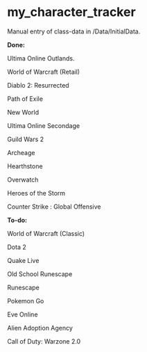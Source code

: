 # my_character_tracker

Manual entry of class-data in /Data/InitialData.

**Done:**

Ultima Online Outlands.

World of Warcraft (Retail)

Diablo 2: Resurrected

Path of Exile

New World

Ultima Online Secondage

Guild Wars 2

Archeage

Hearthstone

Overwatch

Heroes of the Storm

Counter Strike : Global Offensive

**To-do:**

World of Warcraft (Classic)

Dota 2

Quake Live

Old School Runescape

Runescape

Pokemon Go

Eve Online

Alien Adoption Agency

Call of Duty: Warzone 2.0

